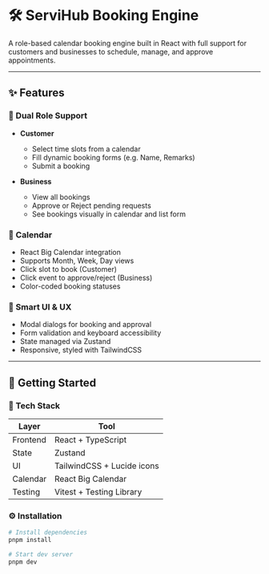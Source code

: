 # 🛠️ ServiHub Booking Engine

A role-based calendar booking engine built in React with full support for customers and businesses to schedule, manage, and approve appointments.

---

## ✨ Features

### 🔀 Dual Role Support
- **Customer**
  - Select time slots from a calendar
  - Fill dynamic booking forms (e.g. Name, Remarks)
  - Submit a booking

- **Business**
  - View all bookings
  - Approve or Reject pending requests
  - See bookings visually in calendar and list form

### 📅 Calendar
- React Big Calendar integration
- Supports Month, Week, Day views
- Click slot to book (Customer)
- Click event to approve/reject (Business)
- Color-coded booking statuses

### 🧠 Smart UI & UX
- Modal dialogs for booking and approval
- Form validation and keyboard accessibility
- State managed via Zustand
- Responsive, styled with TailwindCSS

---

## 🚀 Getting Started

### 🧰 Tech Stack

| Layer         | Tool                        |
|---------------|-----------------------------|
| Frontend      | React + TypeScript          |
| State         | Zustand                     |
| UI            | TailwindCSS + Lucide icons  |
| Calendar      | React Big Calendar          |
| Testing       | Vitest + Testing Library    |

### ⚙️ Installation

```bash
# Install dependencies
pnpm install

# Start dev server
pnpm dev
